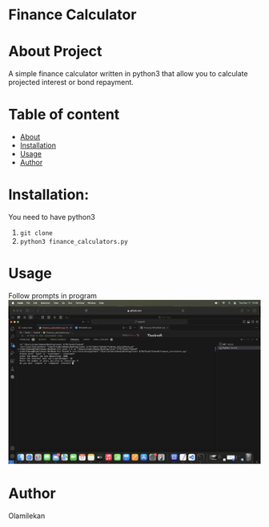 # Finance Calculator

# About Project

A simple finance calculator written in python3 that allow you to calculate projected interest or bond repayment.

# Table of content
- [About](#About-Project)
- [Installation](#Installation:)
- [Usage](#Usage)
- [Author](#Author)

# Installation:
You need to have python3

1. ```git clone```
2. ```python3 finance_calculators.py```

# Usage 
Follow prompts in program
![Screenshot](https://github.com/olamilekan147/Tasks6/blob/main/Finance.jpeg)


# Author
Olamilekan
